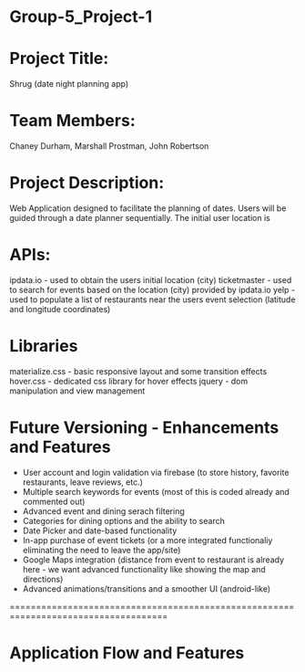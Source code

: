 # Group-5_Project-1

# Project Title: 
Shrug (date night planning app)

# Team Members: 
Chaney Durham, Marshall Prostman, John Robertson

# Project Description: 
Web Application designed to facilitate the planning of dates.
Users will be guided through a date planner sequentially.
The initial user location is 

# APIs:
ipdata.io - used to obtain the users initial location (city)
ticketmaster - used to search for events based on the location (city) provided by ipdata.io 
yelp - used to populate a list of restaurants near the users event selection (latitude and longitude coordinates)

# Libraries
materialize.css - basic responsive layout and some transition effects
hover.css - dedicated css library for hover effects
jquery - dom manipulation and view management 

# Future Versioning - Enhancements and Features
- User account and login validation via firebase (to store history, favorite restaurants, leave reviews, etc.)
- Multiple search keywords for events (most of this is coded already and commented out)
- Advanced event and dining serach filtering
- Categories for dining options and the ability to search
- Date Picker and date-based functionality 
- In-app purchase of event tickets (or a more integrated functionaliy eliminating the need to leave the app/site)
- Google Maps integration (distance from event to restaurant is already here - we want advanced functionality like showing the map and directions)
- Advanced animations/transitions and a smoother UI (android-like)

====================================================================================

# Application Flow and Features





